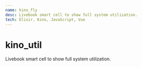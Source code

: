 ```yaml
---
name: kino_fly
desc: Livebook smart cell to show full system utilization.
tech: Elixir, Kino, JavaScript, Vue
---
```


# kino_util

Livebook smart cell to show full system utilization.
